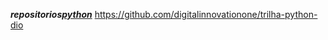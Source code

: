 ***repositorios[python](https://github.com/digitalinnovationone/trilha-python-dio)*** https://github.com/digitalinnovationone/trilha-python-dio